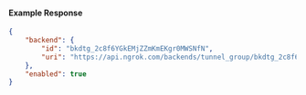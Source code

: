 <!-- Code generated for API Clients. DO NOT EDIT. -->

#### Example Response

```json
{
	"backend": {
		"id": "bkdtg_2c8f6YGkEMjZZmKmEKgr0MWSNfN",
		"uri": "https://api.ngrok.com/backends/tunnel_group/bkdtg_2c8f6YGkEMjZZmKmEKgr0MWSNfN"
	},
	"enabled": true
}
```
